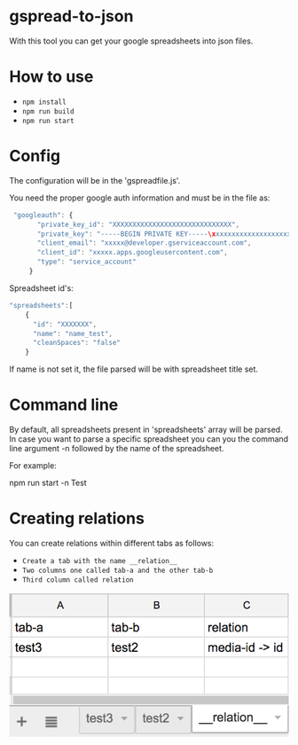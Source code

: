 # gspread-to-json

With this tool you can get your google spreadsheets into json files.


# How to use
- `npm install`
- `npm run build`
- `npm run start`


# Config
The configuration will be in the 'gspreadfile.js'.

You need the proper google auth information and must be in the file as:

```javascript
 "googleauth": {
       "private_key_id": "XXXXXXXXXXXXXXXXXXXXXXXXXXXXXX",
       "private_key": "-----BEGIN PRIVATE KEY-----\xxxxxxxxxxxxxxxxxxxxxxxxxxxxxxxx-----END PRIVATE KEY-----\n",
       "client_email": "xxxxx@developer.gserviceaccount.com",
       "client_id": "xxxxx.apps.googleusercontent.com",
       "type": "service_account"
     }
 ```

Spreadsheet id's:

```javascript
"spreadsheets":[
    {
      "id": "XXXXXXX",
      "name": "name_test",
      "cleanSpaces": "false"
    }
```

If name is not set it, the file parsed will be with spreadsheet title set.

# Command line

By default, all spreadsheets present in 'spreadsheets' array will be parsed. In case you want to parse a specific spreadsheet
you can you the command line argument -n followed by the name of the spreadsheet.

For example:

npm run start -n Test

# Creating relations

You can create relations within different tabs as follows:

- `Create a tab with the name __relation__`
- `Two columns one called tab-a and the other tab-b`
- `Third column called relation`

![alt tag](https://raw.githubusercontent.com/VictorGa/gspread-to-json/master/docs/relation.png)






